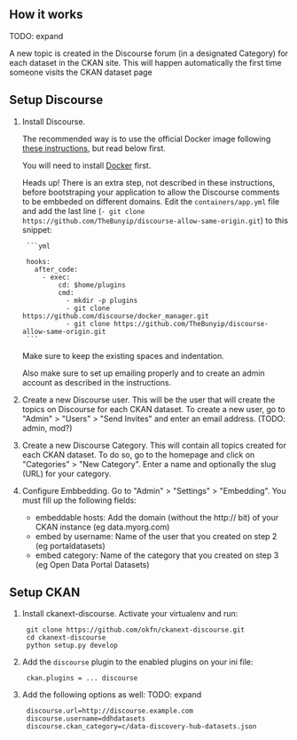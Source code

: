 ## How it works

TODO: expand

A new topic is created in the Discourse forum (in a designated Category) for each dataset in the CKAN site.
This will happen automatically the first time someone visits the CKAN dataset page


## Setup Discourse

1. Install Discourse.

    The recommended way is to use the official Docker image following [these instructions](https://github.com/discourse/discourse/blob/master/docs/INSTALL-cloud.md), but read below first.

    You will need to install [Docker](https://www.docker.com/) first.

    Heads up! There is an extra step, not described in these instructions, before bootstraping your application to allow the Discourse comments to be embbeded on different domains.
    Edit the `containers/app.yml` file and add the last line (`- git clone https://github.com/TheBunyip/discourse-allow-same-origin.git`) to this snippet:

        ```yml

        hooks:
          after_code:
            - exec:
                cd: $home/plugins
                cmd:
                  - mkdir -p plugins
                  - git clone https://github.com/discourse/docker_manager.git
                  - git clone https://github.com/TheBunyip/discourse-allow-same-origin.git
        ```
    Make sure to keep the existing spaces and indentation.

    Also make sure to set up emailing properly and to create an admin account as described in the instructions.

2. Create a new Discourse user. This will be the user that will create the topics on Discourse for each CKAN dataset. To create a new user, go to "Admin" > "Users" > "Send Invites" and enter an email address. (TODO: admin, mod?)

3. Create a new Discourse Category. This will contain all topics created for each CKAN dataset. To do so, go to the homepage and click on "Categories" > "New Category". Enter a name and optionally the slug (URL) for your category.

4. Configure Embbedding. Go to "Admin" > "Settings" > "Embedding". You must fill up the following fields:

    * embeddable hosts: Add the domain (without the http:// bit) of your CKAN instance (eg data.myorg.com)
    * embed by username: Name of the user that you created on step 2 (eg portaldatasets)
    * embed category: Name of the category that you created on step 3 (eg Open Data Portal Datasets)


## Setup CKAN

1. Install ckanext-discourse. Activate your virtualenv and run:

        git clone https://github.com/okfn/ckanext-discourse.git
        cd ckanext-discourse
        python setup.py develop

2. Add the `discourse` plugin to the enabled plugins on your ini file:

        ckan.plugins = ... discourse

3. Add the following options as well:
    TODO: expand

        discourse.url=http://discourse.example.com
        discourse.username=ddhdatasets
        discourse.ckan_category=c/data-discovery-hub-datasets.json
